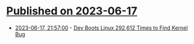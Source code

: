 # [Published on 2023-06-17](index.md)

* [2023-06-17, 21:57:00](https://linux.slashdot.org/story/23/06/17/2140258/dev-boots-linux-292612-times-to-find-kernel-bug?utm_source=rss1.0mainlinkanon&utm_medium=feed) - [Dev Boots Linux 292,612 Times to Find Kernel Bug](https://linux.slashdot.org/story/23/06/17/2140258/dev-boots-linux-292612-times-to-find-kernel-bug?utm_source=rss1.0mainlinkanon&utm_medium=feed)
